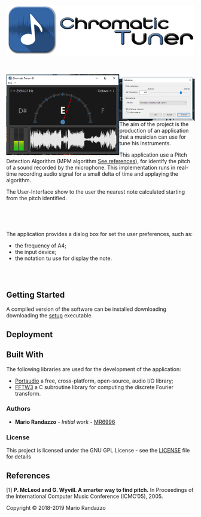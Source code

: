 ![Logo](_media/chtuner_logo.png)</br></br></br>

<img align="left" width="60%" src="_media/screen_01.png"/>
<img align="right" width="40%" src="_media/screen_02.png"/>

The aim of the project is the production of an application that a musician can use for tune his instruments. 

This application use a Pitch Detection Algorithm (MPM algorithm [See references](#references)), for identify the pitch of a sound recorded by the microphone. This implementation runs in real-time recording audio signal for a small delta of time and applaying the algorithm.

The User-Interface show to the user the nearest note calculated starting from the pitch identified.

</br></br></br>

The application provides a dialog box for set the user preferences, such as:
   * the frequency of A4;
   * the input device;
   * the notation tu use for display the note.
   
</br></br>

## Getting Started

A compiled version of the software can be installed downloading downloading the [setup](setup.exe) executable.

## Deployment

## Built With 
The following libraries are used for the development of the application:

* [Portaudio](http://www.portaudio.com) a free, cross-platform, open-source, audio I/O library;
* [FFTW3](http://www.fftw.org/) a C subroutine library for computing the discrete Fourier transform.

### Authors

* **Mario Randazzo** - *Initial work* - [MR6996](https://github.com/MR6996)

### License

This project is licensed under the GNU GPL License - see the [LICENSE](LICENSE) file for details

## References
[1] **P. McLeod and G. Wyvill. A smarter way to find pitch.** In Proceedings of the International Computer Music Conference (ICMC’05), 2005.

Copyright © 2018-2019 Mario Randazzo
